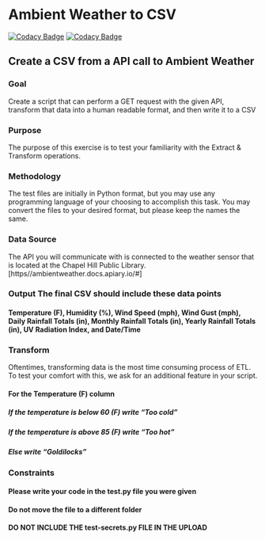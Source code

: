 # Ambient Weather to CSV
[![Codacy Badge](https://api.codacy.com/project/badge/Grade/5c3bc4be17494f71bef89c4f0944d504)](https://app.codacy.com/app/dave_9/ambientweather-CH?utm_source=github.com&utm_medium=referral&utm_content=Pcolar/ambientweather-CH&utm_campaign=Badge_Grade_Dashboard)
[![Codacy Badge](https//api.codacy.com/project/badge/Grade/fc2c86b867c54f7a927fe251bd61b4bc)](https//www.codacy.com/app/dave_9/ambientweather-CH?utm_source=github.com&amp;utm_medium=referral&amp;utm_content=Pcolar/ambientweather-CH&amp;utm_campaign=Badge_Grade)

## Create a CSV from a API call to Ambient Weather

### Goal 
Create a script that can perform a GET request with the given API, transform that data into a human readable format, and then write it to a CSV

### Purpose 
The purpose of this exercise is to test your familiarity with the Extract & Transform operations.

### Methodology 
The test files are initially in Python format, but you may use any programming
language of your choosing to accomplish this task. You may convert the files to
your desired format, but please keep the names the same.

### Data Source
The API you will communicate with is connected to the weather sensor that is located at the Chapel Hill Public Library.
[https//ambientweather.docs.apiary.io/#]

### Output The final CSV should include these data points
#### Temperature (F), Humidity (%), Wind Speed (mph), Wind Gust (mph), Daily Rainfall Totals (in), Monthly Rainfall Totals (in), Yearly Rainfall Totals (in), UV Radiation Index, and Date/Time

### Transform
Oftentimes, transforming data is the most time consuming process of ETL. To test
your comfort with this, we ask for an additional feature in your script.
#### For the Temperature (F) column
##### If the temperature is below 60 (F) write “Too cold”
##### If the temperature is above 85 (F) write “Too hot”
##### Else write “Goldilocks”

### Constraints
#### Please write your code in the test.py file you were given
#### Do not move the file to a different folder 
#### DO NOT INCLUDE THE test-secrets.py FILE IN THE UPLOAD
